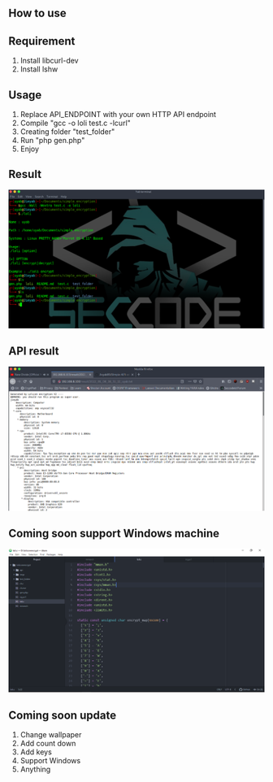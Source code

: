 
## How to use

## Requirement

1. Install libcurl-dev
2. Install lshw

## Usage

1. Replace API_ENDPOINT with your own HTTP API endpoint
2. Compile "gcc -o loli test.c -lcurl"
3. Creating folder "test_folder"
4. Run "php gen.php"
5. Enjoy

## Result 

![Image](https://raw.githubusercontent.com/Jieyab89/Simple-encryption-with-C/master/Screenshot%20at%202021-12-12%2008-26-54.png)

## API result

![Image](https://github.com/Jieyab89/Simple-encryption-with-C/blob/master/Screenshot%20at%202022-01-09%2006-36-51.png)

## Coming soon support Windows machine 

![Image](https://raw.githubusercontent.com/Jieyab89/Simple-encryption-with-C/master/win.PNG)

## Coming soon update 

1. Change wallpaper 
2. Add count down
3. Add keys 
4. Support Windows 
5. Anything 
